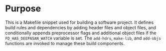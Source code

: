 # Purpose
This is a Makefile snippet used for building a software project. It defines build rules and dependencies by adding header files and object files, and conditionally appends preprocessor flags and additional object files if the `FD_HAS_DEEPASAN_WATCH` variable is set. The `add-hdrs`, `make-lib`, and `add-objs` functions are invoked to manage these build components.
